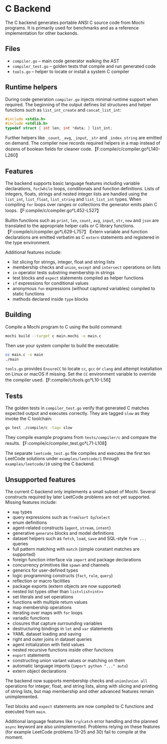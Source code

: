 # C Backend

The C backend generates portable ANSI C source code from Mochi programs. It is primarily used for benchmarks and as a reference implementation for other backends.

## Files

- `compiler.go` – main code generator walking the AST
- `compiler_test.go` – golden tests that compile and run generated code
- `tools.go` – helper to locate or install a system C compiler

## Runtime helpers

During code generation `compiler.go` injects minimal runtime support when required. The beginning of the output defines list structures and helper functions such as `list_int_create` and `concat_list_int`:

```c
#include <stdio.h>
#include <stdlib.h>
typedef struct { int len; int *data; } list_int;
```

Further helpers like `_count`, `_avg`, `_input`, `_str` and `_index_string` are emitted on demand. The compiler now records required helpers in a map instead of dozens of boolean fields for cleaner code.【F:compile/c/compiler.go†L140-L260】

## Features

The backend supports basic language features including variable declarations, `for`/`while` loops, conditionals and function definitions. Lists of integers, floats, strings and nested integer lists are handled using the `list_int`, `list_float`, `list_string` and `list_list_int` types. When compiling `for` loops over ranges or collections the generator emits plain C loops.【F:compile/c/compiler.go†L452-L527】

Builtin functions such as `print`, `len`, `count`, `avg`, `input`, `str`, `now` and `json` are translated to the appropriate helper calls or C library functions.【F:compile/c/compiler.go†L629-L757】
Extern variable and function declarations are emitted verbatim as C `extern` statements and registered in the type environment.

Additional features include:

- list slicing for strings, integer, float and string lists
- membership checks and `union`, `except` and `intersect` operations on lists
- `in` operator tests substring membership in strings
- test blocks and `expect` statements compiled as helper functions
- `if` expressions for conditional values
- anonymous `fun` expressions (without captured variables) compiled to static functions
- methods declared inside `type` blocks

## Building

Compile a Mochi program to C using the build command:

```bash
mochi build --target c main.mochi -o main.c
```

Then use your system compiler to build the executable:

```bash
cc main.c -o main
./main
```

`tools.go` provides `EnsureCC` to locate `cc`, `gcc` or `clang` and attempt installation on Linux or macOS if missing. Set the `CC` environment variable to override the compiler used.【F:compile/c/tools.go†L10-L56】

## Tests

The golden tests in `compiler_test.go` verify that generated C matches expected output and executes correctly. They are tagged `slow` as they invoke the C toolchain:

```bash
go test ./compile/c -tags slow
```

They compile example programs from `tests/compiler/c` and compare the results.【F:compile/c/compiler_test.go†L71-L108】

The separate `leetcode_test.go` file compiles and executes the first ten
LeetCode solutions under `examples/leetcode/1` through `examples/leetcode/10`
using the C backend.

## Unsupported features

The current C backend only implements a small subset of Mochi. Several
constructs required by later LeetCode problems are not yet supported. Missing
features include:

- `map` types
- query expressions such as `from`/`sort by`/`select`
- enum definitions
- agent-related constructs (`agent`, `stream`, `intent`)
- generative `generate` blocks and model definitions
- dataset helpers such as `fetch`, `load`, `save` and SQL-style `from ...` queries
- full pattern matching with `match` (simple constant matches are supported)
- foreign function interface via `import` and package declarations
- concurrency primitives like `spawn` and channels
- generics for user-defined types
- logic programming constructs (`fact`, `rule`, `query`)
- reflection or macro facilities
- package exports (extern objects are now supported)
- nested list types other than `list<list<int>>`
- set literals and set operations
- functions with multiple return values
- map membership operations
- iterating over maps with `for` loops
- variadic functions
- closures that capture surrounding variables
- destructuring bindings in `let` and `var` statements
- YAML dataset loading and saving
- right and outer joins in dataset queries
- agent initialization with field values
- nested recursive functions inside other functions
- `export` statements
- constructing union variant values or matching on them
- automatic language imports (`import python "..." auto`)
- extern object declarations

The backend now supports membership checks and `union`/`union all` operations
for integer, float, and string lists, along with slicing and printing of string
lists, but map membership and other advanced features
remain unimplemented.

Test blocks and `expect` statements are now compiled to C functions and
executed from `main`.

Additional language features like `try`/`catch` error handling and the planned
`async` keyword are also unimplemented. Problems relying on these features
(for example LeetCode problems 13–25 and 30) fail to compile at the moment.

